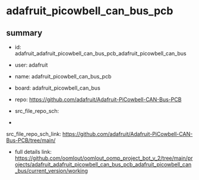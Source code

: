 # adafruit_picowbell_can_bus_pcb
 
## summary 
* id: adafruit_adafruit_picowbell_can_bus_pcb_adafruit_picowbell_can_bus
* user: adafruit
* name: adafruit_picowbell_can_bus_pcb
* board: adafruit_picowbell_can_bus
* repo: https://github.com/adafruit/Adafruit-PiCowbell-CAN-Bus-PCB



* src_file_repo_sch: 
*
 src_file_repo_sch_link: https://github.com/adafruit/Adafruit-PiCowbell-CAN-Bus-PCB/tree/main/
* full details link: https://github.com/oomlout/oomlout_oomp_project_bot_v_2/tree/main/projects/adafruit_adafruit_picowbell_can_bus_pcb_adafruit_picowbell_can_bus/current_version/working  






